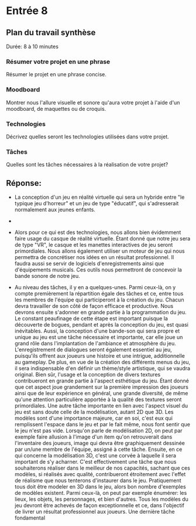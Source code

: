 # Entrée 8
## Plan du travail synthèse
Durée: 8 à 10 minutes

### Résumer votre projet en une phrase
Résumer le projet en une phrase concise.   

### Moodboard
Montrer nous l'allure visuelle et sonore qu'aura votre projet à l'aide d'un moodboard, de maquettes ou de croquis. 

### Technologies
Décrivez quelles seront les technologies utilisées dans votre projet. 

### Tâches
Quelles sont les tâches nécessaires à la réalisation de votre projet? 

## Réponse:
- La conception d'un jeu en réalité virtuelle qui sera un hybride entre "le typique jeu d'horreur" et un jeu de type "éducatif", qui s'adresserait normalement aux jeunes enfants.


-


- Alors pour ce qui est des technologies, nous allons bien évidemment faire usage du casque de réalité virtuelle. Étant donné que notre jeu sera de type "VR", le casque et les manettes interactives de jeu seront primordiales. Nous allons également utiliser un moteur de jeu qui nous permettra de concrétiser nos idées en un résultat professionnel. Il faudra aussi se servir de logiciels d'enregistrements ainsi que d'équipements musicals. Ces outils nous permettront de concevoir la bande sonore de notre jeu.


- Au niveau des tâches, il y en a quelques-unes. Parmi ceux-là, on y compte premièrement la répartition égale des tâches et ce, entre tous les membres de l'équipe qui participeront à la création du jeu. Chacun devra travailler de son côté de façon efficace et productive. Nous devrons ensuite s'adonner en grande partie à la programmation du jeu. Le constant peaufinage de cette étape est important puisque la découverte de bogues, pendant et après la conception du jeu, est quasi inévitables. Aussi, la conception d'une bande-son qui sera propre et unique au jeu est une tâche nécessaire et importante, car elle joue un grand rôle dans l'implantation de l'ambiance et atmosphère du jeu. L'enregistrement de dialogues seront également essentiel au jeu, puisqu'ils offrent aux joueurs une histoire et une intrigue, additionnelle au gameplay. De plus, en vue de la création des différents menus du jeu, il sera indispensable d'en définir un thème/style artistique, qui se vaudra original. Bien sûr, l'usage et la conception de divers textures contribueront en grande partie à l'aspect esthétique du jeu. Étant donné que cet aspect joue grandement sur la première impression des joueurs ainsi que de leur expérience en général, une grande diversité, de même qu'une attention particulière apportée à la qualité des textures seront primordiales. Une autre tâche importante en lien avec l'aspect visuel du jeu est sans doute celle de la modélisation, autant 2D que 3D. Les modèles sont d'une importance majeure, car en soi, c'est eux qui remplissent l'espace dans le jeu et par le fait même, nous font sentir que le jeu n'est pas vide. Lorsqu'on parle de modélisation 2D, on peut par exemple faire allusion à l'image d'un item qu'on retrouverait dans l'inventaire des joueurs, image qui devra être graphiquement dessinée par un/une membre de l'équipe, assigné à cette tâche. Ensuite, en ce qui concerne la modélisation 3D, c'est une corvée à laquelle il sera important de s'y acharner. C'est effectivement une tâche que nous souhaiterons réaliser dans le meilleur de nos capacités, sachant que ces modèles, si réalisés avec qualité, contribueront étroitement avec l'effet de réalisme que nous tenterons d'instaurer dans le jeu. Pratiquement tous doit être modeler en 3D dans le jeu, alors bon nombre d'exemples de modèles existent. Parmi ceux-là, on peut par exemple énumérer: les lieux, les objets, les personnages, et bien d'autres. Tous les modèles du jeu devront être achevés de façon exceptionnelle et ce, dans l'objectif de livrer un résultat professionnel aux joueurs. Une dernière tâche fondamental
